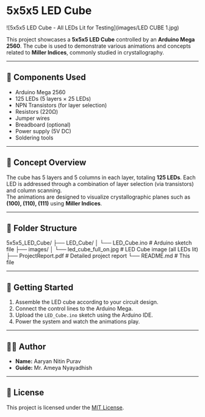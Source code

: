 # 5x5x5 LED Cube

![5x5x5 LED Cube - All LEDs Lit for Testing](images/LED CUBE 1.jpg)

This project showcases a **5x5x5 LED Cube** controlled by an **Arduino Mega 2560**. The cube is used to demonstrate various animations and concepts related to **Miller Indices**, commonly studied in crystallography.

---

## 🧰 Components Used

- Arduino Mega 2560  
- 125 LEDs (5 layers × 25 LEDs)  
- NPN Transistors (for layer selection)  
- Resistors (220Ω)  
- Jumper wires  
- Breadboard (optional)  
- Power supply (5V DC)  
- Soldering tools  

---

## 🔌 Concept Overview

The cube has 5 layers and 5 columns in each layer, totaling **125 LEDs**. Each LED is addressed through a combination of layer selection (via transistors) and column scanning.  
The animations are designed to visualize crystallographic planes such as **(100), (110), (111)** using **Miller Indices**.

---

## 📁 Folder Structure
5x5x5_LED_Cube/
├── LED_Cube/
│ └── LED_Cube.ino # Arduino sketch file
├── images/
│ └── led_cube_full_on.jpg # LED Cube image (all LEDs lit)
├── ProjectReport.pdf # Detailed project report
└── README.md # This file


---

## 🚀 Getting Started

1. Assemble the LED cube according to your circuit design.
2. Connect the control lines to the Arduino Mega.
3. Upload the `LED_Cube.ino` sketch using the Arduino IDE.
4. Power the system and watch the animations play.

---

## 👨‍💻 Author

- **Name:** Aaryan Nitin Purav  
- **Guide:** Mr. Ameya Nyayadhish

---

## 📜 License

This project is licensed under the [MIT License](https://opensource.org/licenses/MIT).

